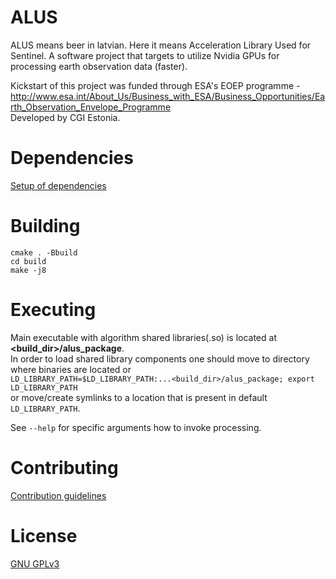 # ALUS

ALUS means beer in latvian.
Here it means Acceleration Library Used for Sentinel.
A software project that targets to utilize Nvidia GPUs for processing earth observation data (faster).

Kickstart of this project was funded through ESA's EOEP programme - http://www.esa.int/About_Us/Business_with_ESA/Business_Opportunities/Earth_Observation_Envelope_Programme
\
Developed by CGI Estonia.

# Dependencies

[Setup of dependencies](DEPENDENCIES.md)

# Building

```
cmake . -Bbuild
cd build
make -j8
```

# Executing

Main executable with algorithm shared libraries(.so) is located at **<build_dir>/alus_package**.\
In order to load shared library components one should move to directory where binaries are located or\
``LD_LIBRARY_PATH=$LD_LIBRARY_PATH:...<build_dir>/alus_package; export LD_LIBRARY_PATH``\
or move/create symlinks to a location that is present in default ``LD_LIBRARY_PATH``.

See ``--help`` for specific arguments how to invoke processing.

# Contributing

[Contribution guidelines](CONTRIBUTING.md)

# License

[GNU GPLv3](LICENSE.txt)
